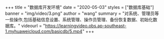 +++
title = "数据库开发环境"
date = "2020-05-03"
styles = ["数据库基础"]
banner = "img/video/3.png"
author = "wang"
summary = "对系统、管理员等一些操作,包括基础信息设置、系统管理、操作员管理、备份恢复数据、初始化数据库。"
videourl = "https://learningvideo.obs.ap-southeast-1.myhuaweicloud.com/basicdb/5.mp4"
+++

